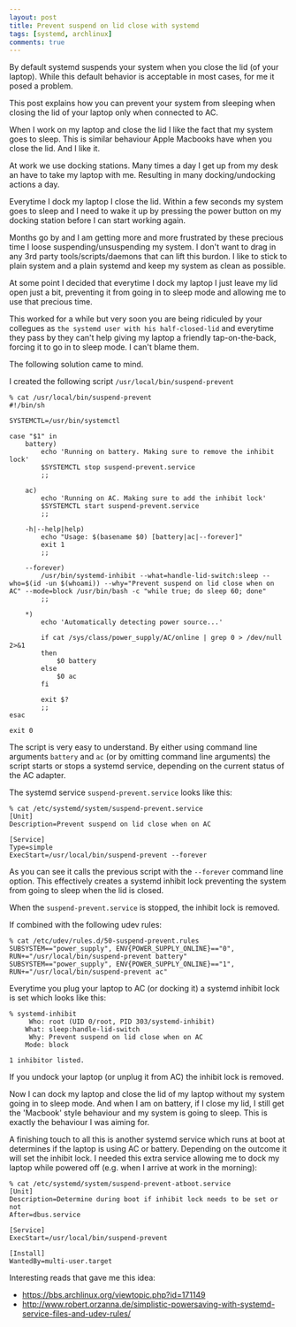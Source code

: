 ```yaml
---
layout: post
title: Prevent suspend on lid close with systemd
tags: [systemd, archlinux]
comments: true
---
```


By default systemd suspends your system when you close the lid (of your
laptop). While this default behavior is acceptable in most cases, for me it posed a
problem.

This post explains how you can prevent your system from sleeping when closing
the lid of your laptop only when connected to AC.


<!-- more -->

When I work on my laptop and close the lid I like the fact that my system goes
to sleep. This is similar behaviour Apple Macbooks have when you close the
lid. And I like it.

At work we use docking stations. Many times a day I get up from my desk an
have to take my laptop with me. Resulting in many docking/undocking actions a
day.

Everytime I dock my laptop I close the lid. Within a few seconds my system
goes to sleep and I need to wake it up by pressing the power button on my
docking station before I can start working again.

Months go by and I am getting more and more frustrated by these precious time
I loose suspending/unsuspending my system.  I don't want to drag in any 3rd
party tools/scripts/daemons that can lift this burdon. I like to stick to plain
system and a plain systemd and keep my system as clean as possible.

At some point I decided that everytime I dock my laptop I just leave my lid
open just a bit, preventing it from going in to sleep mode and allowing me to
use that precious time.

This worked for a while but very soon you are being ridiculed by your
collegues as `the systemd user with his half-closed-lid` and everytime they
pass by they can't help giving my laptop a friendly tap-on-the-back, forcing
it to go in to sleep mode. I can't blame them.

The following solution came to mind.


I created the following script `/usr/local/bin/suspend-prevent`

    % cat /usr/local/bin/suspend-prevent
    #!/bin/sh

    SYSTEMCTL=/usr/bin/systemctl

    case "$1" in
        battery)
            echo 'Running on battery. Making sure to remove the inhibit lock'
            $SYSTEMCTL stop suspend-prevent.service
            ;;

        ac)
            echo 'Running on AC. Making sure to add the inhibit lock'
            $SYSTEMCTL start suspend-prevent.service
            ;;

        -h|--help|help)
            echo "Usage: $(basename $0) [battery|ac|--forever]"
            exit 1
            ;;

        --forever)
            /usr/bin/systemd-inhibit --what=handle-lid-switch:sleep --who=$(id -un $(whoami)) --why="Prevent suspend on lid close when on AC" --mode=block /usr/bin/bash -c "while true; do sleep 60; done"
            ;;

        *)
            echo 'Automatically detecting power source...'

            if cat /sys/class/power_supply/AC/online | grep 0 > /dev/null 2>&1
            then
                $0 battery
            else
                $0 ac
            fi

            exit $?
            ;;
    esac

    exit 0


The script is very easy to understand. By either using command line arguments
`battery` and `ac` (or by omitting command line arguments) the script starts
or stops a systemd service, depending on the current status of the AC adapter.

The systemd service `suspend-prevent.service` looks like this:

    % cat /etc/systemd/system/suspend-prevent.service
    [Unit]
    Description=Prevent suspend on lid close when on AC

    [Service]
    Type=simple
    ExecStart=/usr/local/bin/suspend-prevent --forever


As you can see it calls the previous script with the `--forever` command line
option. This effectively creates a systemd inhibit lock preventing the system
from going to sleep when the lid is closed.

When the `suspend-prevent.service` is stopped, the inhibit lock is removed.


If combined with the following udev rules:

    % cat /etc/udev/rules.d/50-suspend-prevent.rules
    SUBSYSTEM=="power_supply", ENV{POWER_SUPPLY_ONLINE}=="0", RUN+="/usr/local/bin/suspend-prevent battery"
    SUBSYSTEM=="power_supply", ENV{POWER_SUPPLY_ONLINE}=="1", RUN+="/usr/local/bin/suspend-prevent ac"


Everytime you plug your laptop to AC (or docking it) a systemd inhibit lock is
set which looks like this:

    % systemd-inhibit
         Who: root (UID 0/root, PID 303/systemd-inhibit)
        What: sleep:handle-lid-switch
         Why: Prevent suspend on lid close when on AC
        Mode: block

    1 inhibitor listed.


If you undock your laptop (or unplug it from AC) the inhibit lock is removed.

Now I can dock my laptop and close the lid of my laptop without my system
going in to sleep mode. And when I am on battery, if I close my lid, I still
get the 'Macbook' style behaviour and my system is going to sleep.
This is exactly the behaviour I was aiming for.

A finishing touch to all this is another systemd service which runs at boot at
determines if the laptop is using AC or battery. Depending on the outcome it
will set the inhibit lock. I needed this extra service allowing me to dock my
laptop while powered off (e.g. when I arrive at work in the morning):

    % cat /etc/systemd/system/suspend-prevent-atboot.service 
    [Unit]
    Description=Determine during boot if inhibit lock needs to be set or not
    After=dbus.service

    [Service]
    ExecStart=/usr/local/bin/suspend-prevent

    [Install]
    WantedBy=multi-user.target


Interesting reads that gave me this idea:

- https://bbs.archlinux.org/viewtopic.php?id=171149
- http://www.robert.orzanna.de/simplistic-powersaving-with-systemd-service-files-and-udev-rules/
